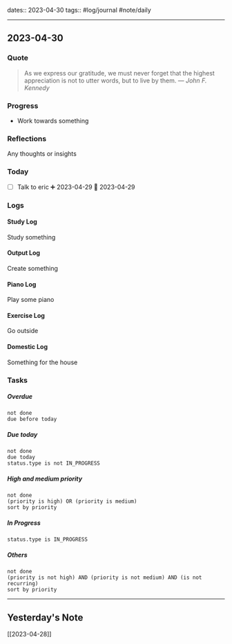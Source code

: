 dates:: 2023-04-30
tags:: #log/journal #note/daily 

---
## 2023-04-30

### Quote

> As we express our gratitude, we must never forget that the highest appreciation is not to utter words, but to live by them.
> — <cite>John F. Kennedy</cite>


### Progress

- Work towards something


### Reflections

Any thoughts or insights


### Today

- [ ] Talk to eric ➕ 2023-04-29 🛫 2023-04-29

### Logs

#### Study Log

Study something

#### Output Log

Create something

#### Piano Log

Play some piano

#### Exercise Log

Go outside

#### Domestic Log

Something for the house


### Tasks

##### Overdue

```tasks
not done
due before today
```


##### Due today

```tasks
not done
due today
status.type is not IN_PROGRESS
```

##### High and medium priority

```tasks
not done
(priority is high) OR (priority is medium)
sort by priority
```

##### In Progress

```tasks
status.type is IN_PROGRESS
```

##### Others


```tasks
not done
(priority is not high) AND (priority is not medium) AND (is not recurring)
sort by priority
```


---
## Yesterday's Note

[[2023-04-28]]


